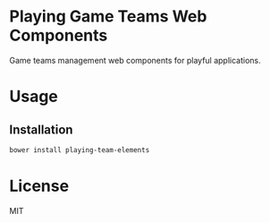 Playing Game Teams Web Components
=================================

Game teams management web components for playful applications.

# Usage

## Installation

```bash
bower install playing-team-elements
```

# License

MIT